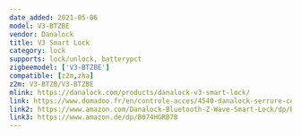 ```yaml
---
date_added: 2021-05-06
model: V3-BTZBE
vendor: Danalock
title: V3 Smart Lock
category: lock
supports: lock/unlock, batterypct
zigbeemodel: ['V3-BTZBE']
compatible: [z2m,zha]
z2m: V3-BTZB/V3-BTZBE
mlink: https://danalock.com/products/danalock-v3-smart-lock/
link: https://www.domadoo.fr/en/controle-acces/4540-danalock-serrure-connectee-bluetooth-et-zigbee-danalock-v3-5712560000493.html
link2: https://www.amazon.com/Danalock-Bluetooth-Z-Wave-Smart-Lock/dp/B07929XGW3/
link3: https://www.amazon.de/dp/B074HGRB7B
---
```


